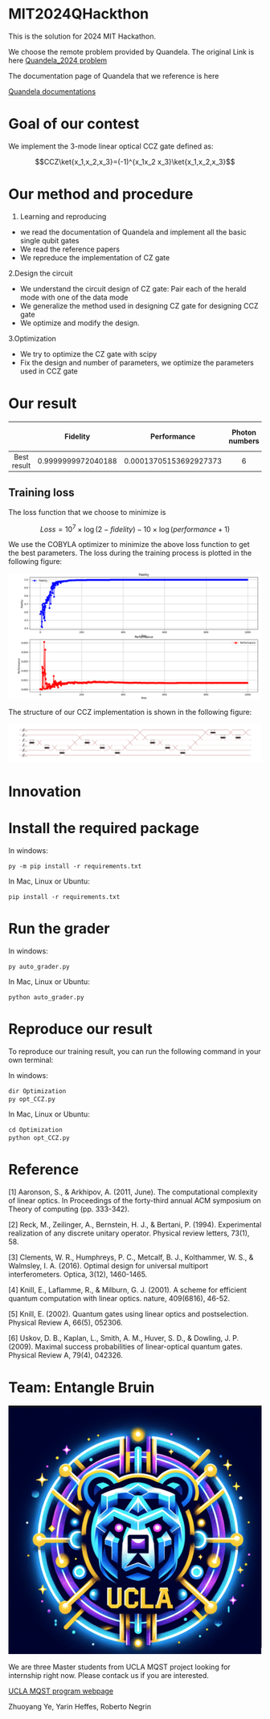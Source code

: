 # MIT2024QHackthon
This is the solution for 2024 MIT Hackathon.


We choose the remote problem provided by Quandela.
The original Link is here
[Quandela_2024 problem](https://github.com/iQuHACK/2024_Quandela_Remote)

The documentation page of Quandela  that we reference is here

[Quandela documentations](https://perceval.quandela.net/docs/)


# Goal of our contest

We implement the 3-mode linear optical CCZ gate defined as:

$$CCZ\ket{x_1,x_2,x_3}=(-1)^{x_1x_2 x_3}\ket{x_1,x_2,x_3}$$


# Our method and procedure 



1. Learning and reproducing
  - we read the documentation of Quandela and implement all the basic single qubit gates
  - We read the reference papers
  - We repreduce the implementation of CZ gate


2.Design the circuit
   - We understand the circuit design of CZ gate: Pair each of the herald mode with one of the data mode
   - We generalize the method used in designing CZ gate for designing CCZ gate
   - We optimize and modify the design.

     
3.Optimization
   - We try to optimize the CZ gate with scipy
   - Fix the design and number of parameters, we optimize the parameters used in CCZ gate


# Our result


|                 | Fidelity    | Performance    |Photon numbers   |Herald mode numbers   |Score                 |
| :---:           | :---:       | :---:          |:---:            |:---:                 |:---:                 |
| Best result |       0.9999999972040188   | 0.00013705153692927373            | 6             |3                  |-0.028765559400252796                   |


## Training loss

The loss function that we choose to minimize is 

$$Loss=10^7 \times \log(2-fidelity)-10 \times \log(performance+1)$$

We use the COBYLA optimizer to minimize the above loss function to get the best parameters. The loss during the training process is plotted in the following figure:

![alt text](Figure/train.png)


The structure of our CCZ implementation is shown in the following figure:

![alt text](Figure/structure.png)



# Innovation




# Install the required package

In windows:

```console
py -m pip install -r requirements.txt 
```

In Mac, Linux or Ubuntu:

```console
pip install -r requirements.txt 
```

# Run the grader


In windows:

```console
py auto_grader.py
```

In Mac, Linux or Ubuntu:

```console
python auto_grader.py
```
# Reproduce our result

To reproduce our training result, you can run the following command in your own terminal:

In windows:

```console
dir Optimization
py opt_CCZ.py
```

In Mac, Linux or Ubuntu:

```console
cd Optimization
python opt_CCZ.py
```

# Reference


[1] Aaronson, S., & Arkhipov, A. (2011, June). The computational complexity of linear optics. In Proceedings of the forty-third annual ACM symposium on Theory of computing (pp. 333-342).

[2] Reck, M., Zeilinger, A., Bernstein, H. J., & Bertani, P. (1994). Experimental realization of any discrete unitary operator. Physical review letters, 73(1), 58.

[3] Clements, W. R., Humphreys, P. C., Metcalf, B. J., Kolthammer, W. S., & Walmsley, I. A. (2016). Optimal design for universal multiport interferometers. Optica, 3(12), 1460-1465.

[4] Knill, E., Laflamme, R., & Milburn, G. J. (2001). A scheme for efficient quantum computation with linear optics. nature, 409(6816), 46-52.

[5] Knill, E. (2002). Quantum gates using linear optics and postselection. Physical Review A, 66(5), 052306.

[6] Uskov, D. B., Kaplan, L., Smith, A. M., Huver, S. D., & Dowling, J. P. (2009). Maximal success probabilities of linear-optical quantum gates. Physical Review A, 79(4), 042326.


# Team: Entangle Bruin

![alt text](Figure/Logo.png)

We are three Master students from UCLA MQST project looking for internship right now. Please contack us if you are interested.


[UCLA MQST program webpage](https://qst.ucla.edu/)


Zhuoyang Ye, Yarin Heffes, Roberto Negrin
